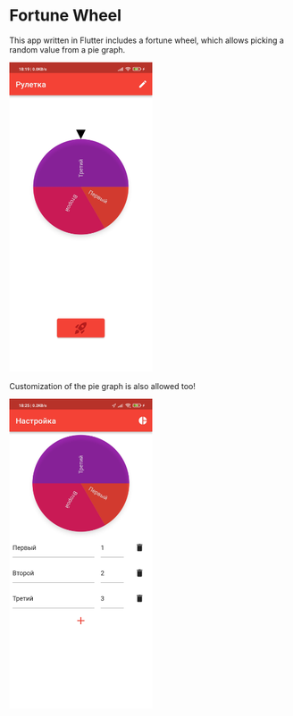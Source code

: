 # Fortune Wheel

This app written in Flutter includes a fortune wheel, which allows picking a random value from a pie graph.

<img src="preview.jpg" alt="Preview" height="555"/>

Customization of the pie graph is also allowed too!

<img src="preview2.jpg" alt="Setup preview" height="555"/>

